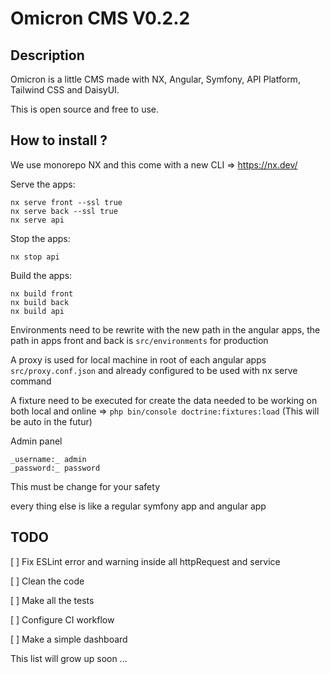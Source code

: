 # Omicron CMS V0.2.2

## Description

Omicron is a little CMS made with NX, Angular, Symfony, API Platform, Tailwind CSS and DaisyUI.

This is open source and free to use.

## How to install ?

We use monorepo NX and this come with a new CLI => https://nx.dev/

Serve the apps:

```
nx serve front --ssl true
nx serve back --ssl true
nx serve api
```

Stop the apps:

```
nx stop api
```

Build the apps:

```
nx build front
nx build back
nx build api
```

Environments need to be rewrite with the new path in the angular apps, the path in apps front and back is ```src/environments``` for production

A proxy is used for local machine in root of each angular apps ```src/proxy.conf.json``` and already configured to be used with nx serve command

A fixture need to be executed for create the data needed to be working on both local and online => ```php bin/console doctrine:fixtures:load``` (This will be auto in the futur)

Admin panel

```
_username:_ admin
_password:_ password
```

This must be change for your safety

every thing else is like a regular symfony app and angular app

## TODO

[ ] Fix ESLint error and warning inside all httpRequest and service

[ ] Clean the code

[ ] Make all the tests

[ ] Configure CI workflow

[ ] Make a simple dashboard

This list will grow up soon ...